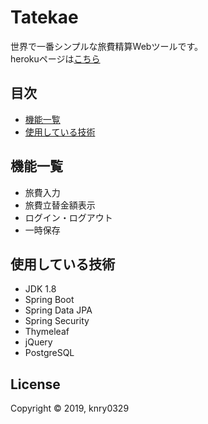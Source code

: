 
Tatekae
==========

世界で一番シンプルな旅費精算Webツールです。  
herokuページは[こちら](https://simple-tatekae.herokuapp.com/)


目次
-----------------

  * [機能一覧](#機能一覧)
  * [使用している技術](#使用している技術)


機能一覧
------------

  * 旅費入力
  * 旅費立替金額表示
  * ログイン・ログアウト
  * 一時保存


使用している技術
-----

  * JDK 1.8
  * Spring Boot
  * Spring Data JPA
  * Spring Security
  * Thymeleaf
  * jQuery
  * PostgreSQL


License
-------

Copyright &copy; 2019, knry0329

